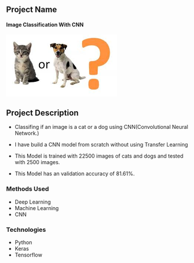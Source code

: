 
## Project Name

#### Image Classification With CNN

![cat/dog](./cat.jpeg)

## Project Description
* Classifing if an image is a cat or a dog using CNN(Convolutional Neural Network.)

* I have build a CNN model from scratch without using Transfer Learning

* This Model is trained with 22500 images of cats and dogs and tested with 2500 images.

* This Model has an validation accuracy of 81.61%.

### Methods Used
* Deep Learning
* Machine Learning
* CNN


### Technologies 
* Python
* Keras
* Tensorflow









